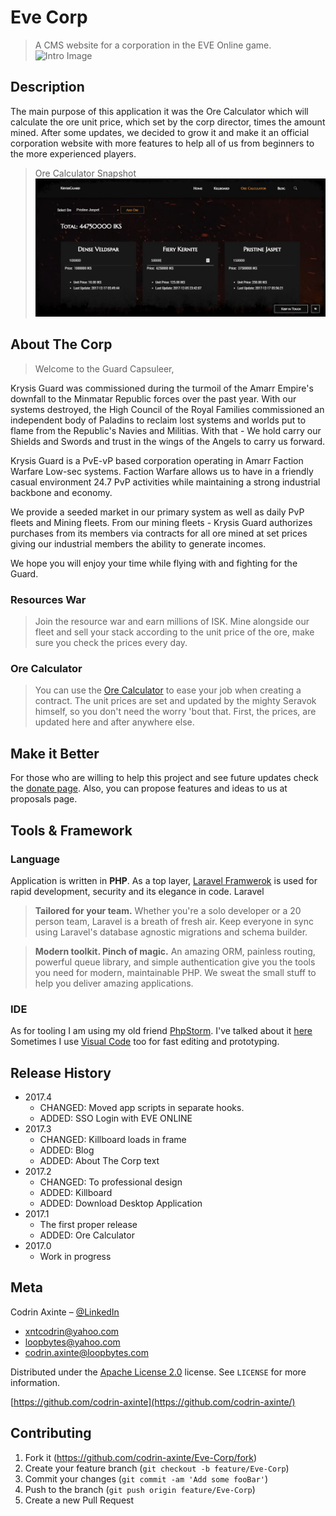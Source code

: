 # Eve Corp
> A CMS website for a corporation in the EVE Online game.
![Intro Image](https://github.com/codrin-axinte/Eve-Corp/blob/master/public/images/bg1.jpg)

## Description
The main purpose of this application it was the Ore Calculator which will calculate the ore unit price, which set by the corp director, times the amount mined. After some updates, we decided to grow it and make it an official corporation website with more features to help all of us from beginners to the more experienced players.

> Ore Calculator Snapshot
![Ore Calculator](https://github.com/codrin-axinte/images/blob/master/ore-calculator.jpg)

## About The Corp
> Welcome to the Guard Capsuleer, 

 Krysis Guard was commissioned during the turmoil of the Amarr Empire's downfall to the Minmatar Republic forces over the past year.
With our systems destroyed, the High Council of the Royal Families commissioned an independent body of Paladins to reclaim lost systems and worlds put to flame from the Republic's Navies and Militias. With that - We hold carry our Shields and Swords and trust in the wings of the Angels to carry us forward. 

 Krysis Guard is a PvE-vP based corporation operating in Amarr Faction Warfare Low-sec systems. Faction Warfare allows us to have in a friendly casual environment 24.7 PvP activities while maintaining a strong industrial backbone and economy. 

 We provide a seeded market in our primary system as well as daily PvP fleets and Mining fleets. From our mining fleets - Krysis Guard authorizes purchases from its members via contracts for all ore mined at set prices giving our industrial members the ability to generate incomes. 

 We hope you will enjoy your time while flying with and fighting for the Guard.
 
### Resources War
> Join the resource war and earn millions of ISK. Mine alongside our fleet and sell your stack according to the unit price of the ore, make sure you check the prices every day.

### Ore Calculator
> You can use the [Ore Calculator](http://krysisgaurd.com/ores) to ease your job when creating a contract. The unit prices are set and updated by the mighty Seravok himself, so you don't need the worry 'bout that. First, the prices, are updated here and after anywhere else.

## Make it Better
For those who are willing to help this project and see future updates check the [donate page](http://krysisgaurd.com/donate). Also, you can propose features and ideas to us at proposals page.

## Tools & Framework

### Language
Application is written in **PHP**. As a top layer, [Laravel Framwerok](https://laravel.com/) is used for rapid development, security and its elegance in code.
Laravel 
> **Tailored for your team.**
Whether you're a solo developer or a 20 person team, Laravel is a breath of fresh air. Keep everyone in sync using Laravel's database agnostic migrations and schema builder.

> **Modern toolkit. Pinch of magic.**
An amazing ORM, painless routing, powerful queue library, and simple authentication give you the tools you need for modern, maintainable PHP. We sweat the small stuff to help you deliver amazing applications.


### IDE
As for tooling I am using my old friend [PhpStorm](https://www.jetbrains.com/phpstorm/). I've talked about it [here](https://github.com/codrin-axinte/Glossary-of-Tech-Terms/blob/master/IDE.md#personal-choices)
Sometimes I use [Visual Code](https://code.visualstudio.com/) too for fast editing and prototyping.

## Release History
* 2017.4
    * CHANGED: Moved app scripts in separate hooks.
    * ADDED: SSO Login with EVE ONLINE
* 2017.3
    * CHANGED: Killboard loads in frame
    * ADDED: Blog
    * ADDED: About The Corp text
* 2017.2
    * CHANGED: To professional design
    * ADDED: Killboard
    * ADDED: Download Desktop Application
* 2017.1
    * The first proper release
    * ADDED: Ore Calculator
* 2017.0
    * Work in progress

## Meta

Codrin Axinte – [@LinkedIn](https://www.linkedin.com/in/codrin-axinte-93776814b/)
 * xntcodrin@yahoo.com
 * loopbytes@yahoo.com
 * codrin.axinte@loopbytes.com

Distributed under the [Apache License 2.0](https://github.com/codrin-axinte/Eve-Corp/blob/master/LICENSE) license. See ``LICENSE`` for more information.

[https://github.com/codrin-axinte](https://github.com/codrin-axinte/)

## Contributing

1. Fork it (<https://github.com/codrin-axinte/Eve-Corp/fork>)
2. Create your feature branch (`git checkout -b feature/Eve-Corp`)
3. Commit your changes (`git commit -am 'Add some fooBar'`)
4. Push to the branch (`git push origin feature/Eve-Corp`)
5. Create a new Pull Request
